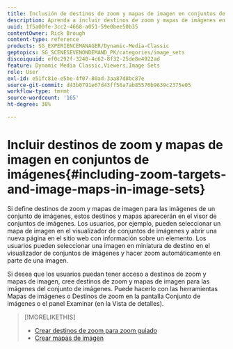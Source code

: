 ```yaml
---
title: Inclusión de destinos de zoom y mapas de imagen en conjuntos de imágenes
description: Aprenda a incluir destinos de zoom y mapas de imágenes en Conjuntos de imágenes en Adobe Dynamic Media Classic.
uuid: 1f5a00fe-3cc2-4668-a051-59e0bee50b35
contentOwner: Rick Brough
content-type: reference
products: SG_EXPERIENCEMANAGER/Dynamic-Media-Classic
geptopics: SG_SCENESEVENONDEMAND_PK/categories/image_sets
discoiquuid: ef0c292f-3240-4c62-8f32-25de8e4922ad
feature: Dynamic Media Classic,Viewers,Image Sets
role: User
exl-id: e51fc81e-e5be-4f07-80ad-3aa87d8bc87e
source-git-commit: d43b0791e67d43ff56a7ab85570b9639c2375e05
workflow-type: tm+mt
source-wordcount: '165'
ht-degree: 38%

---
```


# Incluir destinos de zoom y mapas de imagen en conjuntos de imágenes{#including-zoom-targets-and-image-maps-in-image-sets}

Si define destinos de zoom y mapas de imagen para las imágenes de un conjunto de imágenes, estos destinos y mapas aparecerán en el visor de conjuntos de imágenes. Los usuarios, por ejemplo, pueden seleccionar un mapa de imagen en el visualizador de conjuntos de imágenes y abrir una nueva página en el sitio web con información sobre un elemento. Los usuarios pueden seleccionar una imagen en miniatura de destino en el visualizador de conjuntos de imágenes y hacer zoom automáticamente en parte de una imagen.

Si desea que los usuarios puedan tener acceso a destinos de zoom y mapas de imagen, cree destinos de zoom y mapas de imagen para las imágenes del conjunto de imágenes. Puede hacerlo con las herramientas Mapas de imágenes o Destinos de zoom en la pantalla Conjunto de imágenes o el panel Examinar (en la Vista de detalles).

>[!MORELIKETHIS]
>
>* [Crear destinos de zoom para zoom guiado](creating-zoom-targets-guided-zoom.md#creating_zoom_targets_for_guided_zoom)
>* [Crear mapas de imagen](creating-image-maps.md#creating_image_maps)


